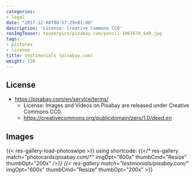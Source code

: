 ```yaml
---
categories:
- legal
date: "2017-12-08T08:57:29+01:00"
description: 'License: Creative Commons CC0'
resImgTeaser: teaserpics/pixabay.com/pencil-1067670_640.jpg
tags:
- pictures
- license
title: testimonials (pixabay.com)
weight: 130
---
```



## License
* https://pixabay.com/en/service/terms/
  * License: Images and Videos on Pixabay are released under Creative Commons CC0.
  * https://creativecommons.org/publicdomain/zero/1.0/deed.en

## Images
{{< res-gallery-load-photoswipe >}}
using shortcode: {{</* res-gallery match="photocards/pixabay.com/*" imgOpt="600x" thumbCmd="Resize" thumbOpt="200x" */>}} 
{{< res-gallery match="testimonials/pixabay.com/*" imgOpt="600x" thumbCmd="Resize" thumbOpt="200x" >}} 
